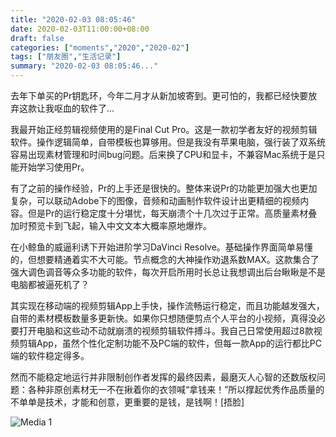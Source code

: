 ```yaml
---
title: "2020-02-03 08:05:46"
date: 2020-02-03T11:00:00+08:00
draft: false
categories: ["moments","2020","2020-02"]
tags: ["朋友圈","生活记录"]
summary: "2020-02-03 08:05:46..."
---
```


去年下单买的Pr钥匙环，今年二月才从新加坡寄到。更可怕的，我都已经快要放弃这款让我呕血的软件了…

我最开始正经剪辑视频使用的是Final Cut Pro。这是一款初学者友好的视频剪辑软件。操作逻辑简单，自带模板也算够用。但是我没有苹果电脑，强行装了双系统容易出现素材管理和时间bug问题。后来换了CPU和显卡，不兼容Mac系统于是只能开始学习使用Pr。

有了之前的操作经验，Pr的上手还是很快的。整体来说Pr的功能更加强大也更加复杂，可以联动Adobe下的图像，音频和动画制作软件设计出更精细的视频内容。但是Pr的运行稳定度十分堪忧，每天崩溃个十几次过于正常。高质量素材叠加时预览卡到飞起，输入中文文本大概率原地爆炸。

在小鲸鱼的威逼利诱下开始进阶学习DaVinci Resolve。基础操作界面简单易懂的，但想要精通着实不大可能。节点概念的大神操作劝退系数MAX。这款集合了强大调色调音等众多功能的软件，每次开启所用时长总让我想调出后台瞅瞅是不是电脑都被逼死机了？

其实现在移动端的视频剪辑App上手快，操作流畅运行稳定，而且功能越发强大，自带的素材模板数量多更新快。如果你只想随便剪点个人平台的小视频，真得没必要打开电脑和这些动不动就崩溃的视频剪辑软件搏斗。我自己日常使用超过8款视频剪辑App，虽然个性化定制功能不及PC端的软件，但每一款App的运行都比PC端的软件稳定得多。

然而不能稳定地运行并非限制创作者发挥的最终因素，最磨灭人心智的还数版权问题：各种非原创素材无一不在揪着你的衣领喊“拿钱来！”所以撑起优秀作品质量的不单单是技术，才能和创意，更重要的是钱，是钱啊！[捂脸]

![Media 1](/Moments/photos/2020-02-03/202002030805460.jpg)

